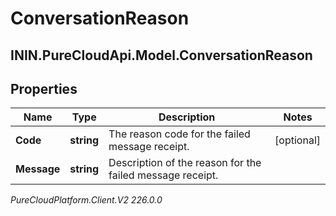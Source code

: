 # ConversationReason

## ININ.PureCloudApi.Model.ConversationReason

## Properties

|Name | Type | Description | Notes|
|------------ | ------------- | ------------- | -------------|
| **Code** | **string** | The reason code for the failed message receipt. | [optional] |
| **Message** | **string** | Description of the reason for the failed message receipt. | |



_PureCloudPlatform.Client.V2 226.0.0_
